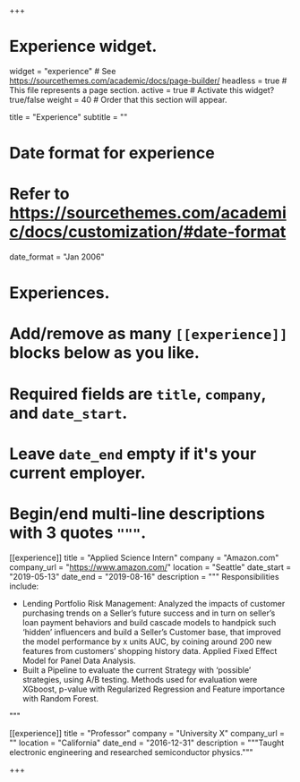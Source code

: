 +++
# Experience widget.
widget = "experience"  # See https://sourcethemes.com/academic/docs/page-builder/
headless = true  # This file represents a page section.
active = true  # Activate this widget? true/false
weight = 40  # Order that this section will appear.

title = "Experience"
subtitle = ""

# Date format for experience
#   Refer to https://sourcethemes.com/academic/docs/customization/#date-format
date_format = "Jan 2006"

# Experiences.
#   Add/remove as many `[[experience]]` blocks below as you like.
#   Required fields are `title`, `company`, and `date_start`.
#   Leave `date_end` empty if it's your current employer.
#   Begin/end multi-line descriptions with 3 quotes `"""`.
[[experience]]
  title = "Applied Science Intern"
  company = "Amazon.com"
  company_url = "https://www.amazon.com/"
  location = "Seattle"
  date_start = "2019-05-13"
  date_end = "2019-08-16"
  description = """
  Responsibilities include:
  
  * Lending Portfolio Risk Management: Analyzed the impacts of customer purchasing trends on a Seller’s future success and in turn on seller’s loan payment behaviors and build cascade models to handpick such ‘hidden’ influencers and build a Seller’s Customer base, that improved the model performance by x units AUC, by coining around 200 new features from customers’ shopping history data. Applied Fixed Effect Model for Panel Data Analysis.
  * Built a Pipeline to evaluate the current Strategy with ‘possible’ strategies, using A/B testing. Methods used for evaluation were XGboost, p-value with Regularized Regression and Feature importance with Random Forest.

  """

[[experience]]
  title = "Professor"
  company = "University X"
  company_url = ""
  location = "California"
  date_end = "2016-12-31"
  description = """Taught electronic engineering and researched semiconductor physics."""

+++
